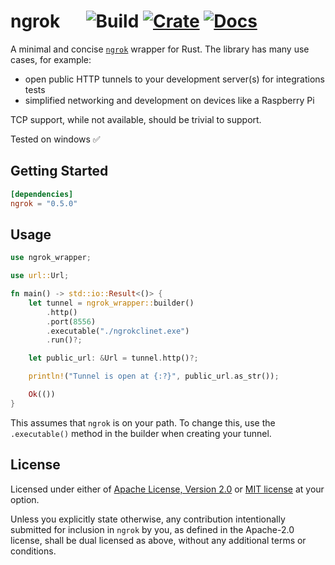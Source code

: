 # ngrok &emsp; ![Build] [![Crate]](https://crates.io/crates/ngrok) [![Docs]](https://docs.rs/ngrok/)

[build]: https://github.com/nkconnor/ngrok/workflows/tests/badge.svg
[crate]: https://img.shields.io/crates/v/ngrok
[docs]: https://docs.rs/ngrok/badge.svg

A minimal and concise [`ngrok`](https://ngrok.com/) wrapper for Rust. The library has many use cases, for example:

- open public HTTP tunnels to your development server(s) for integrations tests
- simplified networking and development on devices like a Raspberry Pi

TCP support, while not available, should be trivial to support.

Tested on windows ✅

## Getting Started

```toml
[dependencies]
ngrok = "0.5.0"
```

## Usage

```rust
use ngrok_wrapper;

use url::Url;

fn main() -> std::io::Result<()> {
    let tunnel = ngrok_wrapper::builder()
        .http()
        .port(8556)
        .executable("./ngrokclinet.exe")
        .run()?;

    let public_url: &Url = tunnel.http()?;

    println!("Tunnel is open at {:?}", public_url.as_str());

    Ok(())
}

```

This assumes that `ngrok` is on your path. To change this, use the `.executable()` method in the builder when
creating your tunnel.

## License

Licensed under either of <a href="LICENSE-APACHE">Apache License, Version
2.0</a> or <a href="LICENSE-MIT">MIT license</a> at your option.

Unless you explicitly state otherwise, any contribution intentionally submitted
for inclusion in `ngrok` by you, as defined in the Apache-2.0 license, shall be
dual licensed as above, without any additional terms or conditions.
